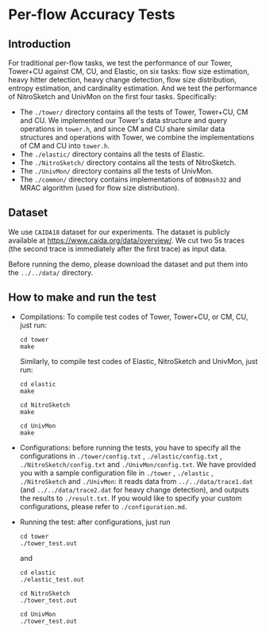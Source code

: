 # Per-flow Accuracy Tests

## Introduction

For traditional per-flow tasks, we test the performance of our Tower, Tower+CU against CM, CU, and Elastic, on six tasks: flow size estimation, heavy hitter detection, heavy change detection, flow size distribution, entropy estimation, and cardinality estimation. And we test the performance of NitroSketch and UnivMon on the first four tasks. Specifically:

- The `./tower/` directory contains all the tests of Tower, Tower+CU, CM and CU. We implemented our Tower's data structure and query operations in `tower.h`, and since CM and CU share similar data structures and operations with Tower, we combine the implementations of CM and CU into `tower.h`.
- The `./elastic/` directory contains all the tests of Elastic.
- The `./NitroSketch/` directory contains all the tests of NitroSketch.
- The `./UnivMon/` directory contains all the tests of UnivMon.
- The `./common/` directory contains implementations of `BOBHash32` and MRAC algorithm (used for flow size distribution).



## Dataset

We use `CAIDA18` dataset for our experiments. The dataset is publicly available at https://www.caida.org/data/overview/. We cut two 5s traces (the second trace is immediately after the first trace) as input data.

Before running the demo, please download the dataset and put them into the `../../data/` directory.



## How to make and run the test

- Compilations: To compile test codes of Tower, Tower+CU, or CM, CU, just run: 

  ```shell
  cd tower
  make
  ```

  Similarly, to compile test codes of Elastic, NitroSketch and UnivMon, just run:

  ```shell
  cd elastic
  make
  ```
  
  ```shell
  cd NitroSketch
  make
  ```
  
  ```shell
  cd UnivMon
  make
  ```

- Configurations: before running the tests, you have to specify all the configurations in `./tower/config.txt` , `./elastic/config.txt` , `./NitroSketch/config.txt` and `./UnivMon/config.txt`. We have provided you with a sample configuration file in `./tower` , `./elastic` , `./NitroSketch` and `./UnivMon`: it reads data from `../../data/trace1.dat` (and `../../data/trace2.dat` for heavy change detection), and outputs the results to `./result.txt`. If you would like to specify your custom configurations, please refer to `./configuration.md`.

- Running the test: after configurations, just run

  ```
  cd tower
  ./tower_test.out
  ```

  and
  
  ```
  cd elastic
  ./elastic_test.out
  ```
  
  ```
  cd NitroSketch
  ./tower_test.out
  ```
  
  ```
  cd UnivMon
  ./tower_test.out
  ```

